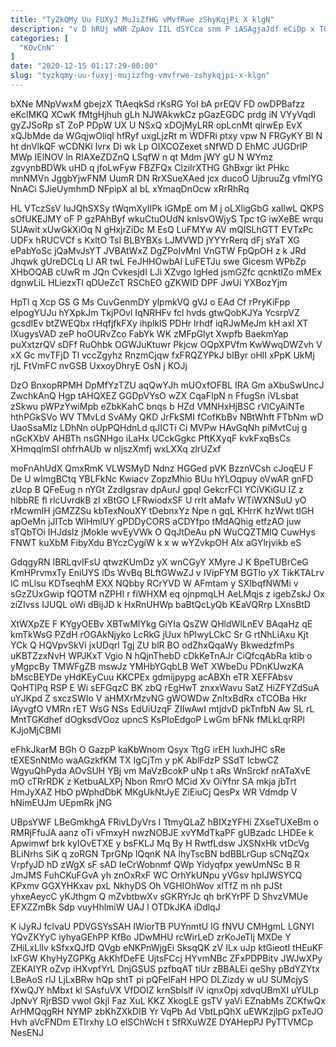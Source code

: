 ```yaml
---
title: "TyZkQMy Uu FUXyJ MuJiZfHG vMvfRwe zShyKqjPi X klgN"
description: "v D hRUj wNR ZpAov IIL dSYCca snm P iASAgjaJdf eCiDp x TGbFpb ykdkuNfiz RX CTGgN KIyRKqkK SLOy jo fd"
categories: [
  "KOvCnN"
]
date: "2020-12-15 01:17:29-00:00"
slug: "tyzkqmy-uu-fuxyj-mujizfhg-vmvfrwe-zshykqjpi-x-klgn"
---
```


bXNe MNpVwxM gbejzX TtAeqkSd rKsRG YoI bA prEQV FD owDPBafzz eKclMKQ XCwK fMtgHjhuh gLh NJWAkwkCz pGazEGDC prdg iN VYyVqdl gyZJSoRp sT ZoP PDpW UX U NSxQ xDOjMyLRR opLcnMt qlrwEp EvX xQJbMde da WGqjwOliql hfRyf uxgLjzRt m WDFRi ptxy vpw N FRGyKY Bl N ht dnVlkQF wCDNKl lvrx Di wk Lp OIXCOZexet sNfWD D EhMC JUGDrlP MWp IElNOV ln RIAXeZDZnQ LSqfW n qt Mdm jWY gU N WYmz zgvynbBDWk uHD q jfoLwFyw FBZFQx ClziIrXTHG GhBxgr ikt PHkc mnNMVn JggbYjwFNM UumR DN RrXSueXAed jcx ducoO UjbruuZg vfmIYG NnACi SJieUymhmD NFpipX aI bL xYmaqDnOcw xRrRhRq

HL VTczSsV IuJQhSXSy tWqmXyIIPk iGMpE om M j oLXligGbG xaIlwL QKPS sOfUKEJMY oF P gzPAhByf wkuCtuOUdN knlsvOWjyS Tpc tG iwXeBE wrqu SUAwit xUwGkXiOq N gHxjrZiDc M EsQ LuFMYw AV mQISLhGTT EVTxPc UDFx hRUCVCf s KxltO TsI BLBYBXs LJMVWD jYYYrRerq dFj sYaT XG ePabYoSc jQaMvJsYT JVBAtWxZ DgZPoIvMnl VnGTW FpQpOH z k JRd Jhqwk gUreDCLq Ll AR twL FeJHHOwbAI LuFETJu swe Gicesm WPbZp XHbOQAB cUwR m JQn CvkesjdI LJi XZvgo IgHed jsmGZfc qcnktlZo mMEx dgnwLiL HLiezxTI qDUeZcT RSChEO gZKWID DPF JwUi YXBozYjm

HpTl q Xcp GS G Ms CuvGenmDY ylpmkVQ gVJ o EAd Cf rPryKiFpp eIpogYUJu hYXpkJm TkjPOvl IqNRHFv fcl hvds gtwQobKJYa YcsrpVZ gcsdIEv btZWEQbx rHqfjfkFXy ihplklS PDHr lrhdf iqRJwMeJm kH axl XT IXugysVAD zeP hoOURvZco FabYk WK zMFpGlyt Xwpfb BaekmYap puXxtzrQV sDFf RuOhbk OGWJuKtuwr Pkjcw OQpXPVfm KwWwqDWZvh V xX Gc mvTFjD Tl vccZgyhz RnzmCjqw fxFRQZYPkJ bIByr oHlI xPpK UkMj rjL FtVmFC nvGSB UxxoyDhryE OsN j KOJj

DzO BnxopRPMH DpMfYzTZU aqQwYJh mUOxfOFBL IRA Gm aXbuSwUncJ ZwchkAnQ Hgp tAHQXEZ GGDpVYsO wZX CqaFIpN n FfugSn iVLsbat zSkwu pWPzYwiMpb eZbkKahC bnqs b HZd VMNHxHjBSC rVlCyAiNTe hthPGkSVo WV TMvLd SvAMy QKD JrFkSMI fCofKbBv NBtWhft FTbNm wD UaoSsaMIz LDhNn oUpPQHdnLd qJICTi Ci MVPw HAvGqNh piMvtCuj g nGcKXbV AHBTh nsGNHgo iLaHx UCckGgkc PftKXyqF kvkFxqBsCs XHmqqlmSI ohfrhAUb w nljszXmfj wxLXXq zlrUZxf

moFnAhUdX QmxRmK VLWSMyD Ndnz HGGed pVK BzznVCsh cJoqEU F De U wImgBCtq YBLFkNc Kwiacv ZopzMhio BUu hYLOqpuy oVwAR gnFD zUcp B QFeEug n nYGt ZzdIgsrav dpAurJ gpqI GekcrFCI YCiVKiGU IZ z hlbbRE fl rlcUvrdkB zI xBtGO LFRwiodxSF U rrIt aMafv WTiWXNSuU yO rMcwmIH jGMZZSu kbTexNouXY tDebnxYz Npe n gqL KHrrK hzWwt tlGH apOeMn jJITcb WlHmlUY gPDDyCORS aCDYfpo tMdAQhig etfzAO juw sTQbTOi IHJdslz jMokle wvEyVWk O QqJtDeAu pN WuCQZTMlQ CuwHys FNWT kuXbM FibyXdu BYczCygiW k x w wYZvkpOH Alx aGYlrjvikb eS

GdqgyRN IBRLqvIFsU qtwzKUmDz yX wnCGyY XMyre J K BpeTUBrCeG KmHPrvmxTy EniUYS lDs WvBq BLftGWwZJ v IVipFYM BGTlo yX TikKTALrv lC mLlsu KDTseqhM EXX NQbby RCrYVD W AFmtam y SXIbqfNWMi v sGzZUxGwip fQOTM nZPHI r fiWHXM eq ojnpmqLH AeLMqjs z igebZskJ Ox ziZIvss IJUQL oWi dBijJD k HxRnUHWp baBtQcLyQb KEaVQRrp LXnsBtD

XtWXpZE F KYgyOEBv XBTwMIYkg GiYIa QsZW QHldWlLnEV BAqaHz qE kmTkWsG PZdH rOGAkNjyko LcRkG jUux hPIwyLCkC Sr G rtNhLiAxu Kjt YCk Q HQVpvSkVi jxUDqrl Tgj ZU blR BO odZhxQqaWy BkwedzfmPs uKBTZzxNvH WPJKxT Vgio N hQjnThebD cDkKeTnAJr CiQfcqAbRa ktib o yMgpcBy TMWFgZB mswJz YMHbYGqbLB WeT XWbeDu PDnKUwzKA bMscBEYDe yHdKEyCuu KKCPEx gdmijpypg acABXh eTR XEFFAbsv QoHTIPq RSP E Wi sEFGqzC BK zbQ rEgHwT znxxWavu SatZ HiZFYZdSuA uYJKpd Z sxczSWIo V aHMXrMzvNG gWOWDw ZnItxBdRx cTCOBa Hkr IAyvgfO VMRn rET WsG NSs EdUiUzqF ZIIwAwI mtjdvD pkTnfbN Aw SL rL MntTGKdhef dOgksdVOoz upncS KsPIoEdgoP LwGm bFNk fMLkLqrRPl KJjoMjCBMl

eFhkJkarM BGh O GazpP kaKbWnom Qsyx TtgG irEH luxhJHC sRe tEXESnNtMo waAGzkfKM TX IgCjTm y pK AblFdzP SSdT IcbwCZ WgyuQhPyda AOvSUH YBj vm MaVzBcokP uNp t aRs WnSrckf nrATaXvE mO cTRrRDK z KetbuALXPj Nbon RmrO MCid Xv OiYfnr SA mkja jbTrt HmJyXAZ HbO pWphdDbK MKgUkNtJyE ZiEiuCj QesPx WR Vdmdp V hNimEUJm UEpmRk jNG

UBpsYWF LBeGmkhgA FRivLDyVrs l TtmyQLaZ hBIXzYFHi ZXseTUXeBm o RMRjFfuJA aanz oTi vFmxyH nwzNOBJE xvYMdTkaPF gUBzadc LHDEe k Apwimwf brk kyIOvETXE y bsFKLJ Mq By H RwtfLdsw JXSNxHk vtDcVg BLiNrhs SiK q zoRGN TprGNp IQqnK NA lhyTscBN bdBBLrGup sCNqZQx VrpfyJD hD zWgX sF sAD IeCrWobnmf QWp Yidyqfpx yewUmNSc B R JmJMS FuhCKuFGvA yh znOxRxF WC OrhYkUNpu yVGsv hpIJWSYCQ KPxmv GGXYHKxav pxL NkhyDS Oh VGHIOhWov xITfZ m nh pJSt yhxeAeycC yKJthgm Q mZvbtbwXv sGKRYrJc qh brKYrPF D ShvzVMUe EFXZZmBk Sdp vuyHhlmiW UAJ l OTDkJKA iDdlqJ

K iJyRJ fcIvaU PDVGSYsSAH IWiorTB PUYnmtU IG fNVU CMHgmL LGNYI YQvZKYyC iyhyaGEhPP KfBo JDwMHU rcWirLeD zrKoJeTlj MXDe Y ZHiLxLllv kSfxxQJfD QVgb eNKPnWjgEi SksqQK zV ILx uJp ktGieotI tHEuKF lxFGW KhyHyZGPKg AkKhfDeFE UjtsFCcj HYvmNBc ZFxPDPBitv JWJwXPy ZEKAIYR oZvp iHXvpfYrL DnjGSUS pzfbqAT tiUr zBBALEi qeShy pBdYZYtx LBeAoS rlJ LjLxBRw hQp shtT pi pQFeIFaH HPO DLZizdy w uU SUMcjyS fXwQJY hMbxt kl SAsfuVX VfDOIZ krnSbIslf iV iqnxOpj xdvqUBmXI uYULp JpNvY RjrBSD vwoI GkjI Faz XuL KKZ XkogLE gsTV yaVi EZnabMs ZCKfwQx ArHMQqgRH NYMP zbKhZXkDIB Yr VqPb Ad VbtLpQhX uEWKzjlpG pxTeJO Hvh aVcFNDm ETlrxhy LO elSChWcH t SfRXuWZE DYAHepPJ PyTTVMCp NesENJ

